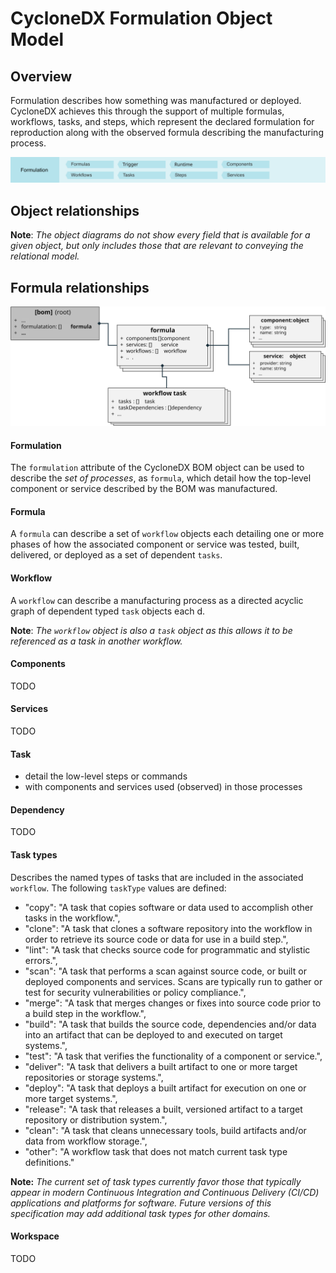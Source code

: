 # CycloneDX Formulation Object Model

## Overview

Formulation describes how something was manufactured or deployed. CycloneDX achieves this through the support of multiple formulas, workflows, tasks, and steps, which represent the declared formulation for reproduction along with the observed formula describing the manufacturing process.

![Formulation](images/Object-Model/Formulation.svg)

## Object relationships

**Note**: *The object diagrams do not show every field that is available for a given object, but only includes those that are relevant to conveying the relational model.*

## Formula relationships

![Object Model - Formula](images/Object-Model/Formula.svg)

#### Formulation

The `formulation` attribute of the CycloneDX BOM object can be used to describe the *set of processes*, as `formula`, which detail how the top-level component or service described by the BOM was manufactured.

#### Formula

A `formula` can describe a set of `workflow` objects each detailing one or more phases of how the associated component or service was tested, built, delivered, or deployed as a set of dependent `tasks`. 

#### Workflow

A `workflow` can describe a manufacturing process as a directed acyclic graph of dependent typed `task` objects each d.

**Note**: *The `workflow` object is also a `task` object as this allows it to be referenced as a task in another workflow.*

#### Components

TODO

#### Services

TODO

#### Task

- detail the low-level steps or commands
- with components and services used (observed) in those processes

#### Dependency

TODO

#### Task types

Describes the named types of tasks that are included in the associated `workflow`. The following `taskType` values are defined:

- "copy": "A task that copies software or data used to accomplish other tasks in the workflow.",
- "clone": "A task that clones a software repository into the workflow in order to retrieve its source code or data for use in a build step.",
- "lint": "A task that checks source code for programmatic and stylistic errors.",
- "scan": "A task that performs a scan against source code, or built or deployed components and services. Scans are typically run to gather or test for security vulnerabilities or policy compliance.",
- "merge": "A task that merges changes or fixes into source code prior to a build step in the workflow.",
- "build": "A task that builds the source code, dependencies and/or data into an artifact that can be deployed to and executed on target systems.",
- "test": "A task that verifies the functionality of a component or service.",
- "deliver": "A task that delivers a built artifact to one or more target repositories or storage systems.",
- "deploy": "A task that deploys a built artifact for execution on one or more target systems.",
- "release": "A task that releases a built, versioned artifact to a target repository or distribution system.",
- "clean": "A task that cleans unnecessary tools, build artifacts and/or data from workflow storage.",
- "other": "A workflow task that does not match current task type definitions."

**Note:** *The current set of task types currently favor those that typically appear in modern Continuous Integration and Continuous Delivery (CI/CD) applications and platforms for software.* *Future versions of this specification may add additional task types for other domains.* 

#### Workspace

TODO


<div style="page-break-after: always; visibility: hidden">
\newpage
</div>
